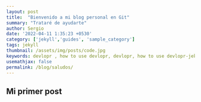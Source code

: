 ```yaml
---
layout: post
title:  "Bienvenido a mi blog personal en Git"
summary: "Trataré de ayudarte"
author: Sergio
date: '2022-04-11 1:35:23 +0530'
category: ['jekyll','guides', 'sample_category']
tags: jekyll
thumbnail: /assets/img/posts/code.jpg
keywords: devlopr , how to use devlopr, devlopr, how to use devlopr-jekyll, devlopr-jekyll tutorial
usemathjax: false
permalink: /blog/saludos/
---
```


## Mi primer post

